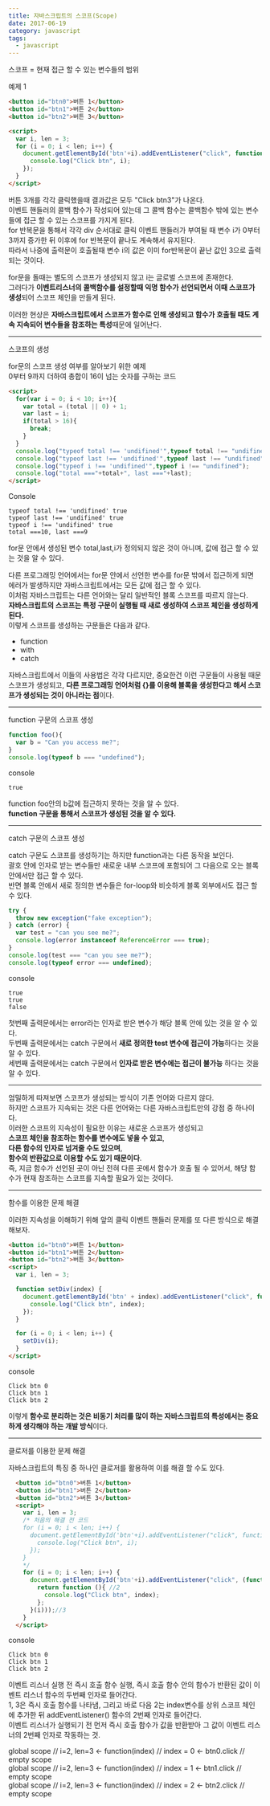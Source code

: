 ```yaml
---
title: 자바스크립트의 스코프(Scope)
date: 2017-06-19
category: javascript
tags: 
  - javascript
---
```


스코프 = 현재 접근 할 수 있는 변수들의 범위  

예제 1
```html
<button id="btn0">버튼 1</button>
<button id="btn1">버튼 2</button>
<button id="btn2">버튼 3</button>

<script>
  var i, len = 3;
  for (i = 0; i < len; i++) {
    document.getElementById('btn'+i).addEventListener("click", function () {
      console.log("Click btn", i);
    });
  }
</script>
```
버튼 3개를 각각 클릭했을때 결과값은 모두 "Click btn3"가 나온다.  
이벤트 핸들러의 콜백 함수가 작성되어 있는데 그 콜백 함수는 콜백함수 밖에 있는 변수들에 접근 할 수 있는 스코프를 가지게 된다.  
for 반복문을 통해서 각각 div 순서대로 클릭 이벤트 핸들러가 부여될 때 변수 i가 0부터 3까지 증가한 뒤 이후에 for 반복문이 끝나도 계속해서 유지된다.  
따라서 나중에 출력문이 호출될때 변수 i의 값은 이미 for반복문이 끝난 값인 3으로 출력되는 것이다.  

for문을 돌때는 별도의 스코프가 생성되지 않고 i는 글로벌 스코프에 존재한다.  
그러다가 **이벤트리스너의 콜백함수를 설정할때 익명 함수가 선언되면서 이때 스코프가 생성**되어 스코프 체인을 만들게 된다.

이러한 현상은 **자바스크립트에서 스코프가 함수로 인해 생성되고 함수가 호출될 때도 계속 지속되어 변수들을 참조하는 특성**때문에 일어난다.  

-----------

스코프의 생성  

for문의 스코프 생성 여부를 알아보기 위한 예제  
0부터 9까지 더하여 총합이 16이 넘는 숫자를 구하는 코드  
```html
<script>
  for(var i = 0; i < 10; i++){
    var total = (total || 0) + 1;
    var last = i;
    if(total > 16){
      break;
    }
  }
  console.log("typeof total !== 'undifined'",typeof total !== "undifined");
  console.log("typeof last !== 'undifined'",typeof last !== "undifined");
  console.log("typeof i !== 'undifined'",typeof i !== "undifined");
  console.log("total ==="+total+", last ==="+last);
</script>
```
Console
```
typeof total !== 'undifined' true
typeof last !== 'undifined' true
typeof i !== 'undifined' true
total ===10, last ===9
```
for문 안에서 생성된 변수 total,last,i가 정의되지 않은 것이 아니며, 값에 접근 할 수 있는 것을 알 수 있다.  

다른 프로그래밍 언어에서는 for문 안에서 선언한 변수를 for문 밖에서 접근하게 되면 에러가 발생하지만  자바스크립트에서는 모든 값에 접근 할 수 있다.  
이처럼 자바스크립트는 다른 언어와는 달리 일반적인 블록 스코프를 따르지 않는다.  
**자바스크립트의 스코프는 특정 구문이 실행될 때 새로 생성하여 스코프 체인을 생성하게 된다.**   
이렇게 스코프를 생성하는 구문들은 다음과 같다.  

- function
- with
- catch  

자바스크립트에서 이들의 사용법은 각각 다르지만, 중요한건 이런 구문들이 사용될 때문 스코프가 생성되고, **다른 프로그래밍 언어처럼 {}를 이용해 블록을 생성한다고 해서 스코프가 생성되는 것이 아니라는 점**이다.

----------

function 구문의 스코프 생성  

```js
function foo(){
  var b = "Can you access me?";
}
console.log(typeof b === "undefined");
```
console
```
true
```
function foo안의 b값에 접근하지 못하는 것을 알 수 있다.    
**function 구문을 통해서 스코프가 생성된 것을 알 수 있다.**  

----------

catch 구문의 스코프 생성  

catch 구문도 스코프를 생성하기는 하지만 function과는 다른 동작을 보인다.  
괄호 안에 인자로 받는 변수들만 새로운 내부 스코프에 포함되어 그 다음으로 오는 블록 안에서만 접근 할 수 있다.  
반면 블록 안에서 새로 정의한 변수들은 for-loop와 비슷하게 블록 외부에서도 접근 할 수 있다.  
```js
try {
  throw new exception("fake exception");
} catch (error) {
  var test = "can you see me?";
  console.log(error instanceof ReferenceError === true);
}
console.log(test === "can you see me?");
console.log(typeof error === undefined);
```
console
```
true
true
false
```
첫번째 출력문에서는 error라는 인자로 받은 변수가 해당 블록 안에 있는 것을 알 수 있다.  
두번째 출력문에서는 catch 구문에서 **새로 정의한 test 변수에 접근이 가능**하다는 것을 알 수 있다.  
세번째 출력문에서는 catch 구문에서 **인자로 받은 변수에는 접근이 불가능** 하다는 것을 알 수 있다.  

----------

엄밀하게 따져보면 스코프가 생성되는 방식이 기존 언어와 다르지 않다.  
하지만 스코프가 지속되는 것은 다른 언어와는 다른 자바스크립트만의 강점 중 하나이다.  
이러한 스코프의 지속성이 필요한 이유는 새로운 스코프가 생성되고  
**스코프 체인을 참조하는 함수를 변수에도 넣을 수 있고**,  
**다른 함수의 인자로 넘겨줄 수도 있으며**,  
**함수의 반환값으로 이용할 수도 있기 때문이다**.  
즉, 지금 함수가 선언된 곳이 아닌 전혀 다른 곳에서 함수가 호출 될 수 있어서, 해당 함수가 현재 참조하는 스코프를 지속할 필요가 있는 것이다.

----------

함수를 이용한 문제 해결  

이러한 지속성을 이해하기 위해 앞의 클릭 이벤트 핸들러 문제를 또 다른 방식으로 해결해보자.  

```html
<button id="btn0">버튼 1</button>
<button id="btn1">버튼 2</button>
<button id="btn2">버튼 3</button>
<script>
  var i, len = 3;

  function setDiv(index) {
    document.getElementById('btn' + index).addEventListener("click", function () {
      console.log("Click btn", index);
    });
  }

  for (i = 0; i < len; i++) {
    setDiv(i);
  }
</script>
```

console

```
Click btn 0
Click btn 1
Click btn 2
```

이렇게 **함수로 분리하는 것은 비동기 처리를 많이 하는 자바스크립트의 특성에서는 중요하게 생각해야 하는 개발 방식**이다.  

----------

클로저를 이용한 문제 해결

자바스크립트의 특징 중 하나인 클로저를 활용하여 이를 해결 할 수도 있다.

```html
  <button id="btn0">버튼 1</button>
  <button id="btn1">버튼 2</button>
  <button id="btn2">버튼 3</button>
  <script>
    var i, len = 3;
    /* 처음의 해결 전 코드
    for (i = 0; i < len; i++) {
      document.getElementById('btn'+i).addEventListener("click", function () {
        console.log("Click btn", i);
      });
    }
    */
    for (i = 0; i < len; i++) {
      document.getElementById('btn'+i).addEventListener("click", (function(index) { //1
        return function (){ //2
          console.log("Click btn", index);
        };
      }(i)));//3
    }
  </script>
```

console

```
Click btn 0
Click btn 1
Click btn 2
```

이벤트 리스너 실행 전 즉시 호출 함수 실행, 즉시 호출 함수 안의 함수가 반환된 값이 이벤트 리스너 함수의 두번째 인자로 들어간다.  
1, 3은 즉시 호출 함수를 나타냄, 그리고 바로 다음 2는 index변수를 상위 스코프 체인에 추가한 뒤 addEventListener() 함수의 2번째 인자로 들어간다.  
이벤트 리스너가 실행되기 전 먼저 즉시 호출 함수가 값을 반환받아 그 값이 이벤트 리스너의 2번째 인자로 작동하는 것.  

global scope // i=2, len=3 <- function(index) // index = 0 <- btn0.click // empty scope  
global scope // i=2, len=3 <- function(index) // index = 1 <- btn1.click // empty scope  
global scope // i=2, len=3 <- function(index) // index = 2 <- btn2.click // empty scope  
